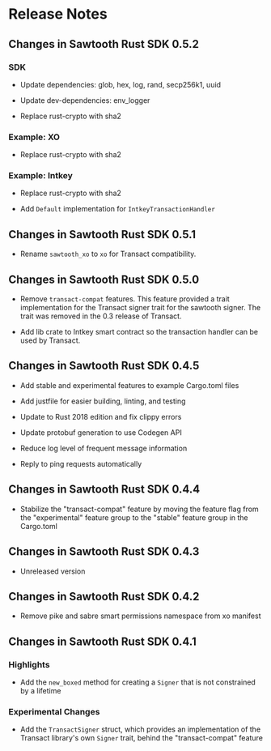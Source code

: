 # Release Notes

## Changes in Sawtooth Rust SDK 0.5.2

### SDK

* Update dependencies: glob, hex, log, rand, secp256k1, uuid

* Update dev-dependencies: env_logger

* Replace rust-crypto with sha2

### Example: XO

* Replace rust-crypto with sha2

### Example: Intkey

* Replace rust-crypto with sha2

* Add `Default` implementation for `IntkeyTransactionHandler`

## Changes in Sawtooth Rust SDK 0.5.1

* Rename `sawtooth_xo` to `xo` for Transact compatibility.

## Changes in Sawtooth Rust SDK 0.5.0

*  Remove `transact-compat` features. This feature provided a trait
  implementation for the Transact signer trait for the sawtooth signer. The
  trait was removed in the 0.3 release of Transact.

* Add lib crate to Intkey smart contract so the transaction handler can be used
  by Transact.

## Changes in Sawtooth Rust SDK 0.4.5

* Add stable and experimental features to example Cargo.toml files

* Add justfile for easier building, linting, and testing

* Update to Rust 2018 edition and fix clippy errors

* Update protobuf generation to use Codegen API

* Reduce log level of frequent message information

* Reply to ping requests automatically

## Changes in Sawtooth Rust SDK 0.4.4

* Stabilize the "transact-compat" feature by moving the feature flag from the
  "experimental" feature group to the "stable" feature group in the Cargo.toml

## Changes in Sawtooth Rust SDK 0.4.3

* Unreleased version

## Changes in Sawtooth Rust SDK 0.4.2

* Remove pike and sabre smart permissions namespace from xo manifest

## Changes in Sawtooth Rust SDK 0.4.1

### Highlights

* Add the `new_boxed` method for creating a `Signer` that is not constrained by
  a lifetime

### Experimental Changes

* Add the `TransactSigner` struct, which provides an implementation of the
  Transact library's own `Signer` trait, behind the "transact-compat" feature
